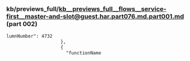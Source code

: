 ### kb/previews_full/kb__previews_full__flows__service-first__master-and-slot@guest.har.part076.md.part001.md (part 002)

```md
lumnNumber": 4732
                    },
                    {
                      "functionName
```

```
